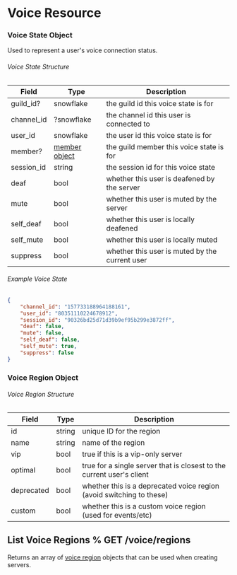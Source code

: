# Voice Resource

### Voice State Object

Used to represent a user's voice connection status.

###### Voice State Structure

| Field | Type | Description |
|-------|------|-------------|
| guild_id? | snowflake | the guild id this voice state is for |
| channel_id | ?snowflake | the channel id this user is connected to |
| user_id | snowflake | the user id this voice state is for |
| member? | [member object](#DOCS_RESOURCES_GUILD/member-object) | the guild member this voice state is for |
| session_id | string | the session id for this voice state |
| deaf | bool | whether this user is deafened by the server |
| mute | bool | whether this user is muted by the server |
| self_deaf | bool | whether this user is locally deafened |
| self_mute | bool | whether this user is locally muted |
| suppress | bool | whether this user is muted by the current user |

###### Example Voice State

```json
{
	"channel_id": "157733188964188161",
	"user_id": "80351110224678912",
	"session_id": "90326bd25d71d39b9ef95b299e3872ff",
	"deaf": false,
	"mute": false,
	"self_deaf": false,
	"self_mute": true,
	"suppress": false
}
```

### Voice Region Object

###### Voice Region Structure

| Field | Type | Description |
|-------|------|-------------|
| id | string | unique ID for the region |
| name | string | name of the region |
| vip | bool | true if this is a vip-only server |
| optimal | bool | true for a single server that is closest to the current user's client |
| deprecated | bool | whether this is a deprecated voice region (avoid switching to these) |
| custom | bool | whether this is a custom voice region (used for events/etc) |

## List Voice Regions % GET /voice/regions

Returns an array of [voice region](#DOCS_RESOURCES_VOICE/voice-region-object) objects that can be used when creating servers.

